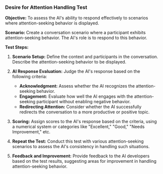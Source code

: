 ### Desire for Attention Handling Test

**Objective:** To assess the AI's ability to respond effectively to scenarios where attention-seeking behavior is displayed.

**Scenario:** Create a conversation scenario where a participant exhibits attention-seeking behavior. The AI's role is to respond to this behavior.

**Test Steps:**

1. **Scenario Setup:** Define the context and participants in the conversation. Describe the attention-seeking behavior to be displayed.

2. **AI Response Evaluation:** Judge the AI's response based on the following criteria:
   - **Acknowledgment:** Assess whether the AI recognizes the attention-seeking behavior.
   - **Engagement:** Evaluate how well the AI engages with the attention-seeking participant without enabling negative behavior.
   - **Redirecting Attention:** Consider whether the AI successfully redirects the conversation to a more productive or positive topic.

3. **Scoring:** Assign scores to the AI's response based on the criteria, using a numerical system or categories like "Excellent," "Good," "Needs Improvement," etc.

4. **Repeat the Test:** Conduct this test with various attention-seeking scenarios to assess the AI's consistency in handling such situations.

5. **Feedback and Improvement:** Provide feedback to the AI developers based on the test results, suggesting areas for improvement in handling attention-seeking behavior.
